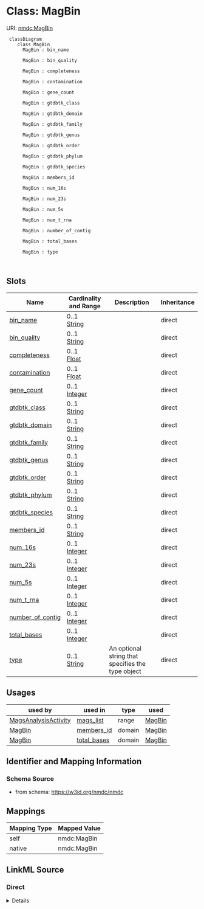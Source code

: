# Class: MagBin



URI: [nmdc:MagBin](https://w3id.org/nmdc/MagBin)




```mermaid
 classDiagram
    class MagBin
      MagBin : bin_name
        
      MagBin : bin_quality
        
      MagBin : completeness
        
      MagBin : contamination
        
      MagBin : gene_count
        
      MagBin : gtdbtk_class
        
      MagBin : gtdbtk_domain
        
      MagBin : gtdbtk_family
        
      MagBin : gtdbtk_genus
        
      MagBin : gtdbtk_order
        
      MagBin : gtdbtk_phylum
        
      MagBin : gtdbtk_species
        
      MagBin : members_id
        
      MagBin : num_16s
        
      MagBin : num_23s
        
      MagBin : num_5s
        
      MagBin : num_t_rna
        
      MagBin : number_of_contig
        
      MagBin : total_bases
        
      MagBin : type
        
      
```




<!-- no inheritance hierarchy -->


## Slots

| Name | Cardinality and Range | Description | Inheritance |
| ---  | --- | --- | --- |
| [bin_name](bin_name.md) | 0..1 <br/> [String](String.md) |  | direct |
| [bin_quality](bin_quality.md) | 0..1 <br/> [String](String.md) |  | direct |
| [completeness](completeness.md) | 0..1 <br/> [Float](Float.md) |  | direct |
| [contamination](contamination.md) | 0..1 <br/> [Float](Float.md) |  | direct |
| [gene_count](gene_count.md) | 0..1 <br/> [Integer](Integer.md) |  | direct |
| [gtdbtk_class](gtdbtk_class.md) | 0..1 <br/> [String](String.md) |  | direct |
| [gtdbtk_domain](gtdbtk_domain.md) | 0..1 <br/> [String](String.md) |  | direct |
| [gtdbtk_family](gtdbtk_family.md) | 0..1 <br/> [String](String.md) |  | direct |
| [gtdbtk_genus](gtdbtk_genus.md) | 0..1 <br/> [String](String.md) |  | direct |
| [gtdbtk_order](gtdbtk_order.md) | 0..1 <br/> [String](String.md) |  | direct |
| [gtdbtk_phylum](gtdbtk_phylum.md) | 0..1 <br/> [String](String.md) |  | direct |
| [gtdbtk_species](gtdbtk_species.md) | 0..1 <br/> [String](String.md) |  | direct |
| [members_id](members_id.md) | 0..1 <br/> [String](String.md) |  | direct |
| [num_16s](num_16s.md) | 0..1 <br/> [Integer](Integer.md) |  | direct |
| [num_23s](num_23s.md) | 0..1 <br/> [Integer](Integer.md) |  | direct |
| [num_5s](num_5s.md) | 0..1 <br/> [Integer](Integer.md) |  | direct |
| [num_t_rna](num_t_rna.md) | 0..1 <br/> [Integer](Integer.md) |  | direct |
| [number_of_contig](number_of_contig.md) | 0..1 <br/> [Integer](Integer.md) |  | direct |
| [total_bases](total_bases.md) | 0..1 <br/> [Integer](Integer.md) |  | direct |
| [type](type.md) | 0..1 <br/> [String](String.md) | An optional string that specifies the type object | direct |





## Usages

| used by | used in | type | used |
| ---  | --- | --- | --- |
| [MagsAnalysisActivity](MagsAnalysisActivity.md) | [mags_list](mags_list.md) | range | [MagBin](MagBin.md) |
| [MagBin](MagBin.md) | [members_id](members_id.md) | domain | [MagBin](MagBin.md) |
| [MagBin](MagBin.md) | [total_bases](total_bases.md) | domain | [MagBin](MagBin.md) |






## Identifier and Mapping Information







### Schema Source


* from schema: https://w3id.org/nmdc/nmdc





## Mappings

| Mapping Type | Mapped Value |
| ---  | ---  |
| self | nmdc:MagBin |
| native | nmdc:MagBin |





## LinkML Source

<!-- TODO: investigate https://stackoverflow.com/questions/37606292/how-to-create-tabbed-code-blocks-in-mkdocs-or-sphinx -->

### Direct

<details>
```yaml
name: MagBin
from_schema: https://w3id.org/nmdc/nmdc
slots:
- bin_name
- bin_quality
- completeness
- contamination
- gene_count
- gtdbtk_class
- gtdbtk_domain
- gtdbtk_family
- gtdbtk_genus
- gtdbtk_order
- gtdbtk_phylum
- gtdbtk_species
- members_id
- num_16s
- num_23s
- num_5s
- num_t_rna
- number_of_contig
- total_bases
- type

```
</details>

### Induced

<details>
```yaml
name: MagBin
from_schema: https://w3id.org/nmdc/nmdc
attributes:
  bin_name:
    name: bin_name
    from_schema: https://w3id.org/nmdc/nmdc
    rank: 1000
    alias: bin_name
    owner: MagBin
    domain_of:
    - MagBin
    range: string
  bin_quality:
    name: bin_quality
    from_schema: https://w3id.org/nmdc/nmdc
    rank: 1000
    alias: bin_quality
    owner: MagBin
    domain_of:
    - MagBin
    range: string
  completeness:
    name: completeness
    from_schema: https://w3id.org/nmdc/nmdc
    rank: 1000
    alias: completeness
    owner: MagBin
    domain_of:
    - MagBin
    range: float
  contamination:
    name: contamination
    from_schema: https://w3id.org/nmdc/nmdc
    rank: 1000
    alias: contamination
    owner: MagBin
    domain_of:
    - MagBin
    range: float
  gene_count:
    name: gene_count
    from_schema: https://w3id.org/nmdc/nmdc
    rank: 1000
    alias: gene_count
    owner: MagBin
    domain_of:
    - MagBin
    range: integer
  gtdbtk_class:
    name: gtdbtk_class
    from_schema: https://w3id.org/nmdc/nmdc
    rank: 1000
    alias: gtdbtk_class
    owner: MagBin
    domain_of:
    - MagBin
    range: string
  gtdbtk_domain:
    name: gtdbtk_domain
    from_schema: https://w3id.org/nmdc/nmdc
    rank: 1000
    alias: gtdbtk_domain
    owner: MagBin
    domain_of:
    - MagBin
    range: string
  gtdbtk_family:
    name: gtdbtk_family
    from_schema: https://w3id.org/nmdc/nmdc
    rank: 1000
    alias: gtdbtk_family
    owner: MagBin
    domain_of:
    - MagBin
    range: string
  gtdbtk_genus:
    name: gtdbtk_genus
    from_schema: https://w3id.org/nmdc/nmdc
    rank: 1000
    alias: gtdbtk_genus
    owner: MagBin
    domain_of:
    - MagBin
    range: string
  gtdbtk_order:
    name: gtdbtk_order
    from_schema: https://w3id.org/nmdc/nmdc
    rank: 1000
    alias: gtdbtk_order
    owner: MagBin
    domain_of:
    - MagBin
    range: string
  gtdbtk_phylum:
    name: gtdbtk_phylum
    from_schema: https://w3id.org/nmdc/nmdc
    rank: 1000
    alias: gtdbtk_phylum
    owner: MagBin
    domain_of:
    - MagBin
    range: string
  gtdbtk_species:
    name: gtdbtk_species
    from_schema: https://w3id.org/nmdc/nmdc
    rank: 1000
    alias: gtdbtk_species
    owner: MagBin
    domain_of:
    - MagBin
    range: string
  members_id:
    name: members_id
    todos:
    - this slot needs some basic textual annotations and constraints
    from_schema: https://w3id.org/nmdc/nmdc
    rank: 1000
    domain: MagBin
    alias: members_id
    owner: MagBin
    domain_of:
    - MagBin
    range: string
  num_16s:
    name: num_16s
    from_schema: https://w3id.org/nmdc/nmdc
    rank: 1000
    alias: num_16s
    owner: MagBin
    domain_of:
    - MagBin
    range: integer
  num_23s:
    name: num_23s
    from_schema: https://w3id.org/nmdc/nmdc
    rank: 1000
    alias: num_23s
    owner: MagBin
    domain_of:
    - MagBin
    range: integer
  num_5s:
    name: num_5s
    from_schema: https://w3id.org/nmdc/nmdc
    rank: 1000
    alias: num_5s
    owner: MagBin
    domain_of:
    - MagBin
    range: integer
  num_t_rna:
    name: num_t_rna
    from_schema: https://w3id.org/nmdc/nmdc
    rank: 1000
    alias: num_t_rna
    owner: MagBin
    domain_of:
    - MagBin
    range: integer
  number_of_contig:
    name: number_of_contig
    from_schema: https://w3id.org/nmdc/nmdc
    rank: 1000
    alias: number_of_contig
    owner: MagBin
    domain_of:
    - MagBin
    range: integer
  total_bases:
    name: total_bases
    todos:
    - this slot needs some basic textual annotations and constraints
    from_schema: https://w3id.org/nmdc/nmdc
    rank: 1000
    domain: MagBin
    alias: total_bases
    owner: MagBin
    domain_of:
    - MagBin
    range: integer
  type:
    name: type
    description: An optional string that specifies the type object.  This is used
      to allow for searches for different kinds of objects.
    deprecated: Due to confusion about what values are used for this slot, it is best
      not to use this slot. See https://github.com/microbiomedata/nmdc-schema/issues/248.
      MAM removed designates_type and rdf:type slot uri 2022-11-30
    examples:
    - value: nmdc:Biosample
    - value: nmdc:Study
    from_schema: https://w3id.org/nmdc/nmdc
    see_also:
    - https://github.com/microbiomedata/nmdc-schema/issues/1233
    rank: 1000
    alias: type
    owner: MagBin
    domain_of:
    - DataObject
    - Biosample
    - Study
    - OmicsProcessing
    - CreditAssociation
    - WorkflowExecutionActivity
    - MetagenomeAssembly
    - MetagenomeAnnotationActivity
    - MetatranscriptomeAnnotationActivity
    - MetatranscriptomeActivity
    - MagsAnalysisActivity
    - ReadQcAnalysisActivity
    - ReadBasedTaxonomyAnalysisActivity
    - MagBin
    - GenomeFeature
    range: string

```
</details>